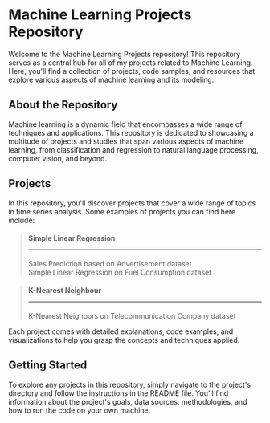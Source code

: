 # Machine Learning Projects Repository

Welcome to the Machine Learning Projects repository! This repository serves as a central hub for all of my projects related to Machine Learning. Here, you'll find a collection of projects, code samples, and resources that explore various aspects of machine learning and its modeling.

## About the Repository

Machine learning is a dynamic field that encompasses a wide range of techniques and applications. This repository is dedicated to showcasing a multitude of projects and studies that span various aspects of machine learning, from classification and regression to natural language processing, computer vision, and beyond.

## Projects

In this repository, you'll discover projects that cover a wide range of topics in time series analysis. Some examples of projects you can find here include:

> #### Simple Linear Regression <hr>
> Sales Prediction based on Advertisement dataset <br>
> Simple Linear Regression on Fuel Consumption dataset

> #### K-Nearest Neighbour <hr>
> K-Nearest Neighbors on Telecommunication Company dataset

Each project comes with detailed explanations, code examples, and visualizations to help you grasp the concepts and techniques applied.

## Getting Started

To explore any projects in this repository, simply navigate to the project's directory and follow the instructions in the README file. You'll find information about the project's goals, data sources, methodologies, and how to run the code on your own machine.

